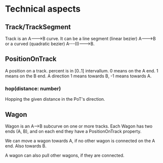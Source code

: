 # Technical aspects

## Track/TrackSegment

Track is an A--->B curve. It can be a line segment (linear bezier) A--->B or a curved (quadratic bezier) A---(I)--->B.

## PositionOnTrack

A position on a track. percent is in [0..1] intervallum. 0 means on the A end. 1 means on the B end.
A direction 1 means towards B, -1 means towards A.

### hop(distance: number)

Hopping the given distance in the PoT's direction.


## Wagon

Wagon is an A-->B subcurve on one or more tracks. Each Wagon has two ends (A, B), and on each end they have a PositionOnTrack property.

We can move a wagon towards A, if no other wagon is connected on the A end.
Also towards B.

A wagon can also pull other wagons, if they are connected.


